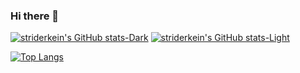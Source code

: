 ### Hi there 👋

[![striderkein's GitHub stats-Dark](https://github-readme-stats.vercel.app/api?username=striderkein&show_icons=true&theme=dark#gh-dark-mode-only)](https://github.com/striderkein/github-readme-stats#gh-dark-mode-only)
[![striderkein's GitHub stats-Light](https://github-readme-stats.vercel.app/api?username=striderkein&show_icons=true&theme=default#gh-light-mode-only)](https://github.com/striderkein/github-readme-stats#gh-light-mode-only)

[![Top Langs](https://github-readme-stats.vercel.app/api/top-langs/?username=striderkein)](https://github.com/striderkein/github-readme-stats)
<!--
**striderkein/striderkein** is a ✨ _special_ ✨ repository because its `README.md` (this file) appears on your GitHub profile.

Here are some ideas to get you started:

- 🔭 I’m currently working on ...
- 🌱 I’m currently learning ...
- 👯 I’m looking to collaborate on ...
- 🤔 I’m looking for help with ...
- 💬 Ask me about ...
- 📫 How to reach me: ...
- 😄 Pronouns: ...
- ⚡ Fun fact: ...
-->

